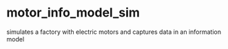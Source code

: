 # motor_info_model_sim
simulates a factory with electric motors and captures data in an information model
